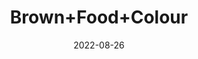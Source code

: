 ---
title: 'Brown+Food+Colour'
date: '2022-08-26' 
metatag: '' 
inventory: '0' 
draft: false 
# meta description 
shortDescripton: ''
description: 'Food+Colour'
longdescription: ''
featured: True
# product Price
price: '40.0'
# Product Short Description
shortDescription: ''
productID: '9C5B855B-6725-ED11-9968-005056B3A416'
type: 'products'
category: 'Food+Colour' 
thumnailproduct: 'https://aminsaddiquidawakhana.eralive.net/images/products/9C5B855B-6725-ED11-9968-005056B3A4161.png' 
images:
  - image: 'images/products/9C5B855B-6725-ED11-9968-005056B3A4161.png'  
Variants:
---